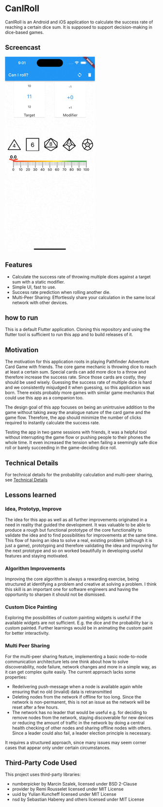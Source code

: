# CanIRoll

CanIRoll is an Android and iOS application to calculate the success rate of reaching a certain dice sum. It is supposed to support decision-making in dice-based games.

## Screencast

![screenrecording caniroll](docs/screen_recording/caniroll-screen-recording.gif)

## Features

- Calculate the success rate of throwing multiple dices against a target sum with a static modifier.
- Simple UI, fast to use.
- Success rate prediction when rolling another die.
- Multi-Peer Sharing: Effortlessly share your calculation in the same local network with other devices.

## how to run

This is a default Flutter application. Cloning this repository and using the flutter tool is sufficient to run this app and to build releases of it.

## Motivation

The motivation for this application roots in playing Pathfinder Adventure Card Game with friends. The core game mechanic is throwing dice to reach at least a certain sum. Special cards can add more dice to a throw and therefore increase the success rate. Since those cards are costly, they should be used wisely. Guessing the success rate of multiple dice is hard and we consistently misjudged it when guessing, so this application was born. There exists probably more games with similar game mechanics that could use this app as a companion too.

The design goal of this app focuses on being an unintrusive addition to the game without taking away the analogue nature of the card game and the game flow. Therefore, the app should minimize the number of clicks required to instantly calculate the success rate.

Testing the app in two game sessions with friends, it was a helpful tool without interrupting the game flow or pushing people to their phones the whole time. It even increased the tension when failing a seemingly safe dice roll or barely succeeding in the game-deciding dice roll.

## Technical Details

For technical details for the probability calculation and multi-peer sharing, see [Technical Details](docs/technical_details.md)

## Lessons learned

### Idea, Prototyp, Improve

The idea for this app as well as all further improvements originated in a need in reality that guided the development. It was valuable to be able to produce a rough but functional prototype of the core functionality to validate the idea and to find possibilities for improvements at the same time. This flow of having an idea to solve a real, existing problem (although it is just a game), prototyping and therefore validating the idea and improving for the next prototype and so on worked beautifully in developing useful features and staying motivated.

### Algorithm Improvements

Improving the core algorithm is always a rewarding exercise, being structured at identifying a problem and creative at solving a problem. I think this skill is an important one for software engineers and having the opportunity to sharpen it should not be dismissed.

### Custom Dice Painting

Exploring the possibilities of custom painting widgets is useful if the available widgets are not sufficient. E.g. the dice and the probability bar is custom painted. Further learnings would be in animating the custom paint for better interactivity.

### Multi Peer Sharing
For the multi-peer sharing feature, implementing a basic node-to-node communication architecture lets one think about how to solve discoverability, node failure, network changes and more in a simple way, as it can get complex quite easily.
The current approach lacks some properties:
- Redelivering push-message when a node is available again while ensuring that no old (invalid) data is retransmitted
- Deleting nodes from the network if offline for too long. Since the network is non-permanent, this is not an issue as the network will be reset after a few hours.
- The network has no leader that would be useful e.g. for deciding to remove nodes from the network, staying discoverable for new devices or reducing the amount of traffic in the network by doing a central health checking of other nodes and sharing offline nodes with others. Since a leader could also fail, a leader election principle is necessary.

It requires a structured approach, since many issues may seem corner cases that appear only under certain circumstances.

## Third-Party Code Used
This project uses third-party libraries:
- numberpicker by Marcin Szalek, licensed under BSD 2-Clause
- provider by Remi Rousselet licensed under MIT License
- uuid by Yulian Kuncheff licensed under MIT License
- nsd by Sebastian Haberey and others licensed under MIT License